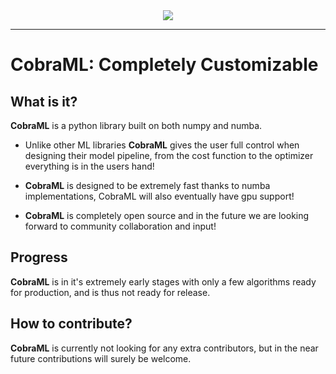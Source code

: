 <div align="center">
  <img src="https://user-images.githubusercontent.com/62492215/126851104-512dc9ec-6e6b-4ef3-91d5-df2eb339af75.png"><br>
</div>

____

# CobraML: Completely Customizable
## What is it?

**CobraML** is a python library built on both numpy and numba. 
- Unlike other ML libraries **CobraML** gives 
the user full control when designing their model pipeline, 
  from the cost function to the optimizer
everything is in the users hand!
  
- **CobraML** is designed to be extremely fast thanks to numba implementations, 
  CobraML will also eventually have gpu support!
  
- **CobraML** is completely open source and in the future we are looking 
forward to community collaboration and input!

## Progress


**CobraML** is in it's extremely early stages with only a few algorithms ready for production, and is thus not ready for release.

## How to contribute?


**CobraML** is currently not looking for any extra contributors, but in the near future contributions will surely be welcome.



